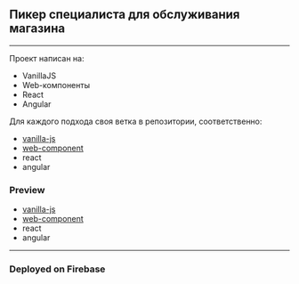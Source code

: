 ## Пикер специалиста для обслуживания магазина
----------
Проект написан на:
- VanillaJS
- Web-компоненты
- React
- Angular

Для каждого подхода своя ветка в репозитории, соответственно:
- [vanilla-js]()
- [web-component]()
- react
- angular


### Preview

- [vanilla-js](https://spec-pick-vanilla-js.web.app/) 
- [web-component](https://spec-pick-web-component.web.app/)
- react
- angular

----------
### Deployed on Firebase

